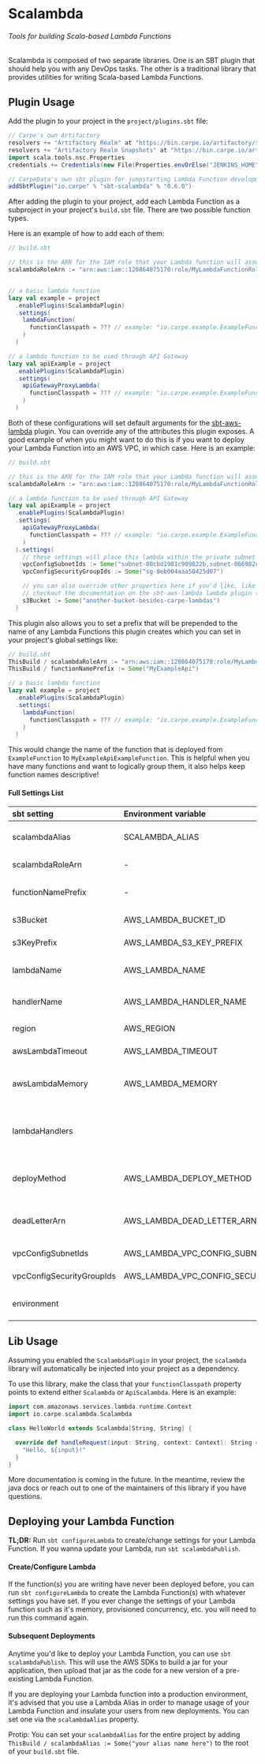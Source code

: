 # Scalambda
###### Tools for building Scala-based Lambda Functions

Scalambda is composed of two separate libraries. One is an SBT plugin that should help you with any DevOps tasks. The other is a traditional library that provides utilities for writing Scala-based Lambda Functions.

## Plugin Usage

Add the plugin to your project in the `project/plugins.sbt` file:

```scala
// Carpe's own Artifactory
resolvers += "Artifactory Realm" at "https://bin.carpe.io/artifactory/sbt-release"
resolvers += "Artifactory Realm Snapshots" at "https://bin.carpe.io/artifactory/sbt-dev"
import scala.tools.nsc.Properties
credentials += Credentials(new File(Properties.envOrElse("JENKINS_HOME", Properties.envOrElse("HOME", "")) + "/.sbt/.credentials"))

// CarpeData's own sbt plugin for jumpstarting Lambda Function development
addSbtPlugin("io.carpe" % "sbt-scalambda" % "0.6.0")
```

After adding the plugin to your project, add each Lambda Function as a subproject in your project's `build.sbt` file. There are two possible function types. 

Here is an example of how to add each of them:

```scala
// build.sbt

// this is the ARN for the IAM role that your Lambda function will assume
scalambdaRoleArn := "arn:aws:iam::120864075170:role/MyLambdaFunctionRole"


// a basic lambda function
lazy val example = project
  .enablePlugins(ScalambdaPlugin)
  .settings(
    lambdaFunction(
      functionClasspath = ??? // example: "io.carpe.example.ExampleFunction"
    )
  )

// a lambda function to be used through API Gateway
lazy val apiExample = project
  .enablePlugins(ScalambdaPlugin)
  .settings(
    apiGatewayProxyLambda(
      functionClasspath = ??? // example: "io.carpe.example.ExampleFunction"
    )
  )

```

Both of these configurations will set default arguments for the [sbt-aws-lambda](https://github.com/saksdirect/sbt-aws-lambda) plugin. You can override any of the attributes this plugin exposes. A good example of when you might want to do this is if you want to deploy your Lambda Function into an AWS VPC, in which case. Here is an example:

```scala
// build.sbt

// this is the ARN for the IAM role that your Lambda function will assume
scalambdaRoleArn := "arn:aws:iam::120864075170:role/MyLambdaFunctionRole"

// a lambda function to be used through API Gateway
lazy val apiExample = project
  .enablePlugins(ScalambdaPlugin)
  .settings(
    apiGatewayProxyLambda(
      functionClasspath = ??? // example: "io.carpe.example.ExampleFunction"
    )
  ).settings(
    // these settings will place this lambda within the private subnet of our own ngvpc
    vpcConfigSubnetIds := Some("subnet-08cbd1981c909822b,subnet-066982c21edde753b,subnet-04017edfe468d1f3f"),
    vpcConfigSecurityGroupIds := Some("sg-0eb004aaa50425d07")

    // you can also override other properties here if you'd like, like the s3 bucket where the lambda will be stored
    // checkout the documentation on the sbt-aws-lambda lambda plugin (link above) to see more options
    s3Bucket := Some("another-bucket-besides-carpe-lambdas")
  )

```

This plugin also allows you to set a prefix that will be prepended to the name of any Lambda Functions this plugin creates which you can set in your project's global settings like:

```scala
// build.sbt
ThisBuild / scalambdaRoleArn := "arn:aws:iam::120864075170:role/MyLambdaFunctionRole"
ThisBuild / functionNamePrefix := Some("MyExampleApi")

// a basic lambda function
lazy val example = project
  .enablePlugins(ScalambdaPlugin)
  .settings(
    lambdaFunction(
      functionClasspath = ??? // example: "io.carpe.example.ExampleFunction"
    )
  )

```

This would change the name of the function that is deployed from `ExampleFunction` to `MyExampleApiExampleFunction`. This is helpful when you have many functions and want to logically group them, it also helps keep function names descriptive!

#### Full Settings List

| sbt setting   | Environment variable      |  Description |
|:----------|:----------|:---------------|
| scalambdaAlias | SCALAMBDA_ALIAS | Function Alias to attach to newly deployed Lambda Function versions |
| scalambdaRoleArn | - | ARN for AWS Role to use for lambda functions |
| functionNamePrefix | - | Prefix to prepend onto the names of any AWS Functions defined and deployed via Scalambda |
| s3Bucket |  AWS_LAMBDA_BUCKET_ID | The name of an S3 bucket where the lambda code will be stored |
| s3KeyPrefix | AWS_LAMBDA_S3_KEY_PREFIX | The prefix to the S3 key where the jar will be uploaded |
| lambdaName |    AWS_LAMBDA_NAME   |   The name to use for this AWS Lambda function. Defaults to the project name |
| handlerName | AWS_LAMBDA_HANDLER_NAME |    Java class name and method to be executed, e.g. `com.gilt.example.Lambda::myMethod` |
| region |  AWS_REGION | The name of the AWS region to connect to. Defaults to `us-east-1` |
| awsLambdaTimeout | AWS_LAMBDA_TIMEOUT | The Lambda timeout in seconds (1-900). Defaults to AWS default. |
| awsLambdaMemory | AWS_LAMBDA_MEMORY | The amount of memory in MB for the Lambda function (128-1536, multiple of 64). Defaults to AWS default. |
| lambdaHandlers |              | Sequence of Lambda names to handler functions (for multiple lambda methods per project). Overrides `lambdaName` and `handlerName` if present. | 
| deployMethod | AWS_LAMBDA_DEPLOY_METHOD | The preferred method for uploading the jar, either `S3` for uploading to AWS S3 or `DIRECT` for direct upload to AWS Lambda |
| deadLetterArn | AWS_LAMBDA_DEAD_LETTER_ARN | The [ARN](http://docs.aws.amazon.com/general/latest/gr/aws-arns-and-namespaces.html "AWS ARN documentation") of the Lambda function's dead letter SQS queue or SNS topic, to receive unprocessed messages |
| vpcConfigSubnetIds | AWS_LAMBDA_VPC_CONFIG_SUBNET_IDS | Comma separated list of subnet IDs for the VPC |
| vpcConfigSecurityGroupIds | AWS_LAMBDA_VPC_CONFIG_SECURITY_GROUP_IDS | Comma separated list of security group IDs for the VPC |
| environment  |                | Seq[(String, String)] of environment variables to set in the lambda function |

## Lib Usage

Assuming you enabled the `ScalambdaPlugin` in your project, the `scalambda` library will automatically be injected into your project as a dependency.  

To use this library, make the class that your `functionClasspath` property points to extend either `Scalambda` or `ApiScalambda`. Here is an example:

```scala
import com.amazonaws.services.lambda.runtime.Context
import io.carpe.scalambda.Scalambda

class HelloWorld extends Scalambda[String, String] {

  override def handleRequest(input: String, context: Context): String = {
    "Hello, ${input}!"
  }
}
```
 
More documentation is coming in the future. In the meantime, review the java docs or reach out to one of the maintainers of this library if you have questions. 

## Deploying your Lambda Function

**TL;DR:** Run `sbt configureLambda` to create/change settings for your Lambda Function. If you wanna update your Lambda, run `sbt scalambdaPublish`.

#### Create/Configure Lambda

If the function(s) you are writing have never been deployed before, you can run `sbt configureLambda` to create the Lambda Function(s) with whatever settings you have set. If you ever change the settings of your Lambda function such as it's memory, provisioned concurrency, etc. you will need to run this command again.

#### Subsequent Deployments  

Anytime you'd like to deploy your Lambda Function, you can use `sbt scalambdaPublish`. This will use the AWS SDKs to build a jar for your application, then upload that jar as the code for a new version of a pre-existing Lambda Function.

If you are deploying your Lambda function into a production environment, it's advised that you use a Lambda Alias in order to manage usage of your Lambda Function and insulate your users from new deployments. You can set one via the `scalambdaAlias` property.

Protip: You can set your `scalambdaAlias` for the entire project by adding `ThisBuild / scalambdaAlias := Some("your alias name here")` to the root of your `build.sbt` file.